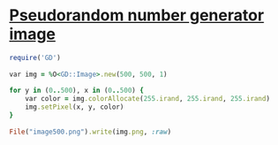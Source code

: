 [1]: https://rosettacode.org/wiki/Pseudorandom_number_generator_image

# [Pseudorandom number generator image][1]

```ruby
require('GD')
 
var img = %O<GD::Image>.new(500, 500, 1)
 
for y in (0..500), x in (0..500) {
    var color = img.colorAllocate(255.irand, 255.irand, 255.irand)
    img.setPixel(x, y, color)
}
 
File("image500.png").write(img.png, :raw)
```
